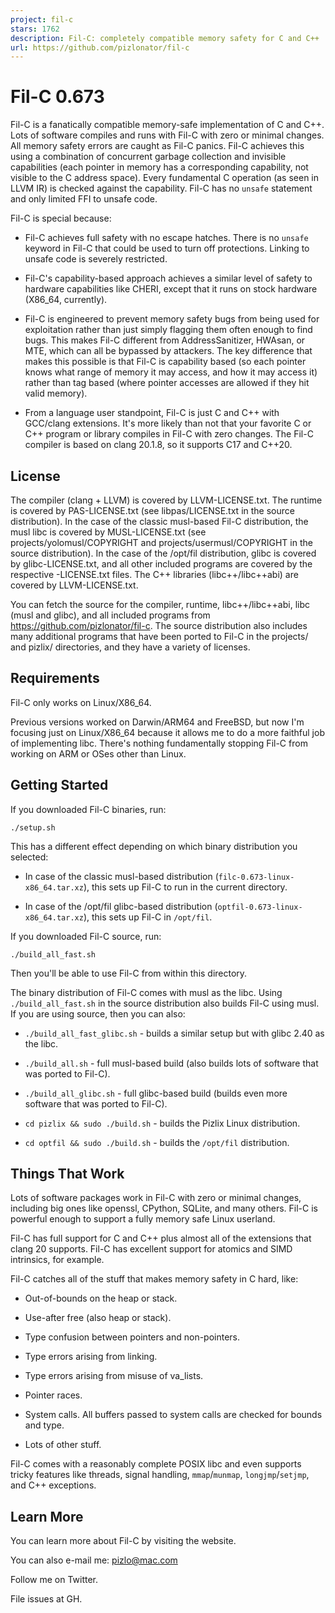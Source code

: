 ```yaml
---
project: fil-c
stars: 1762
description: Fil-C: completely compatible memory safety for C and C++
url: https://github.com/pizlonator/fil-c
---
```


Fil-C 0.673
===========

Fil-C is a fanatically compatible memory-safe implementation of C and C++. Lots of software compiles and runs with Fil-C with zero or minimal changes. All memory safety errors are caught as Fil-C panics. Fil-C achieves this using a combination of concurrent garbage collection and invisible capabilities (each pointer in memory has a corresponding capability, not visible to the C address space). Every fundamental C operation (as seen in LLVM IR) is checked against the capability. Fil-C has no `unsafe` statement and only limited FFI to unsafe code.

Fil-C is special because:

-   Fil-C achieves full safety with no escape hatches. There is no `unsafe` keyword in Fil-C that could be used to turn off protections. Linking to unsafe code is severely restricted.
    
-   Fil-C's capability-based approach achieves a similar level of safety to hardware capabilities like CHERI, except that it runs on stock hardware (X86\_64, currently).
    
-   Fil-C is engineered to prevent memory safety bugs from being used for exploitation rather than just simply flagging them often enough to find bugs. This makes Fil-C different from AddressSanitizer, HWAsan, or MTE, which can all be bypassed by attackers. The key difference that makes this possible is that Fil-C is capability based (so each pointer knows what range of memory it may access, and how it may access it) rather than tag based (where pointer accesses are allowed if they hit valid memory).
    
-   From a language user standpoint, Fil-C is just C and C++ with GCC/clang extensions. It's more likely than not that your favorite C or C++ program or library compiles in Fil-C with zero changes. The Fil-C compiler is based on clang 20.1.8, so it supports C17 and C++20.
    

License
-------

The compiler (clang + LLVM) is covered by LLVM-LICENSE.txt. The runtime is covered by PAS-LICENSE.txt (see libpas/LICENSE.txt in the source distribution). In the case of the classic musl-based Fil-C distribution, the musl libc is covered by MUSL-LICENSE.txt (see projects/yolomusl/COPYRIGHT and projects/usermusl/COPYRIGHT in the source distribution). In the case of the /opt/fil distribution, glibc is covered by glibc-LICENSE.txt, and all other included programs are covered by the respective -LICENSE.txt files. The C++ libraries (libc++/libc++abi) are covered by LLVM-LICENSE.txt.

You can fetch the source for the compiler, runtime, libc++/libc++abi, libc (musl and glibc), and all included programs from https://github.com/pizlonator/fil-c. The source distribution also includes many additional programs that have been ported to Fil-C in the projects/ and pizlix/ directories, and they have a variety of licenses.

Requirements
------------

Fil-C only works on Linux/X86\_64.

Previous versions worked on Darwin/ARM64 and FreeBSD, but now I'm focusing just on Linux/X86\_64 because it allows me to do a more faithful job of implementing libc. There's nothing fundamentally stopping Fil-C from working on ARM or OSes other than Linux.

Getting Started
---------------

If you downloaded Fil-C binaries, run:

```
./setup.sh
```

This has a different effect depending on which binary distribution you selected:

-   In case of the classic musl-based distribution (`filc-0.673-linux-x86_64.tar.xz`), this sets up Fil-C to run in the current directory.
    
-   In case of the /opt/fil glibc-based distribution (`optfil-0.673-linux-x86_64.tar.xz`), this sets up Fil-C in `/opt/fil`.
    

If you downloaded Fil-C source, run:

```
./build_all_fast.sh
```

Then you'll be able to use Fil-C from within this directory.

The binary distribution of Fil-C comes with musl as the libc. Using `./build_all_fast.sh` in the source distribution also builds Fil-C using musl. If you are using source, then you can also:

-   `./build_all_fast_glibc.sh` - builds a similar setup but with glibc 2.40 as the libc.
    
-   `./build_all.sh` - full musl-based build (also builds lots of software that was ported to Fil-C).
    
-   `./build_all_glibc.sh` - full glibc-based build (builds even more software that was ported to Fil-C).
    
-   `cd pizlix && sudo ./build.sh` - builds the Pizlix Linux distribution.
    
-   `cd optfil && sudo ./build.sh` - builds the `/opt/fil` distribution.
    

Things That Work
----------------

Lots of software packages work in Fil-C with zero or minimal changes, including big ones like openssl, CPython, SQLite, and many others. Fil-C is powerful enough to support a fully memory safe Linux userland.

Fil-C has full support for C and C++ plus almost all of the extensions that clang 20 supports. Fil-C has excellent support for atomics and SIMD intrinsics, for example.

Fil-C catches all of the stuff that makes memory safety in C hard, like:

-   Out-of-bounds on the heap or stack.
    
-   Use-after free (also heap or stack).
    
-   Type confusion between pointers and non-pointers.
    
-   Type errors arising from linking.
    
-   Type errors arising from misuse of va\_lists.
    
-   Pointer races.
    
-   System calls. All buffers passed to system calls are checked for bounds and type.
    
-   Lots of other stuff.
    

Fil-C comes with a reasonably complete POSIX libc and even supports tricky features like threads, signal handling, `mmap`/`munmap`, `longjmp`/`setjmp`, and C++ exceptions.

Learn More
----------

You can learn more about Fil-C by visiting the website.

You can also e-mail me: pizlo@mac.com

Follow me on Twitter.

File issues at GH.
